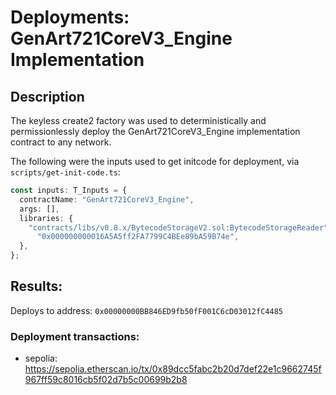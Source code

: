 # Deployments: GenArt721CoreV3_Engine Implementation

## Description

The keyless create2 factory was used to deterministically and permissionlessly deploy the GenArt721CoreV3_Engine implementation contract to any network.

The following were the inputs used to get initcode for deployment, via `scripts/get-init-code.ts`:

```typescript
const inputs: T_Inputs = {
  contractName: "GenArt721CoreV3_Engine",
  args: [],
  libraries: {
    "contracts/libs/v0.8.x/BytecodeStorageV2.sol:BytecodeStorageReader":
      "0x000000000016A5A5ff2FA7799C4BEe89bA59B74e",
  },
};
```

## Results:

Deploys to address: `0x00000000BB846ED9fb50fF001C6cD03012fC4485`

### Deployment transactions:

- sepolia: https://sepolia.etherscan.io/tx/0x89dcc5fabc2b20d7def22e1c9662745f967ff59c8016cb5f02d7b5c00699b2b8
